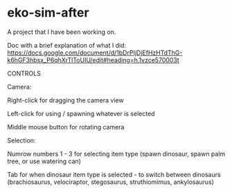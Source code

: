 # eko-sim-after

A project that I have been working on.

Doc with a brief explanation of what I did:
https://docs.google.com/document/d/1bDrPIjDjEfHzHTdThG-k6hGF3hbsx_P6qhXrTlToUIU/edit#heading=h.1vzce570003t

CONTROLS

Camera:

Right-click for dragging the camera view

Left-click for using / spawning whatever is selected

Middle mouse button for rotating camera

Selection:

Numrow numbers 1 - 3 for selecting item type (spawn dinosaur, spawn palm tree, or use watering can)

Tab for when dinosaur item type is selected - to switch between dinosaurs (brachiosaurus, velociraptor, stegosaurus, struthiomimus, ankylosaurus)
